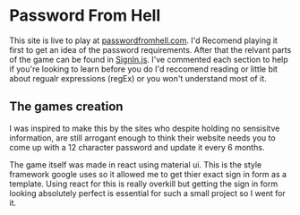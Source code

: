 # Password From Hell

This site is live to play at [passwordfromhell.com](https://passwordfromhell.com/). I'd Recomend playing it first to get an idea of the password requirements. After that the relvant parts of the game can be found in [SignIn.js](src/SignIn.js). I've commented each section to help if you're looking to learn before you do I'd reccomend reading or little bit about regualr expressions (regEx) or you won't understand most of it.

## The games creation

I was inspired to make this by the sites who despite holding no sensisitve information, are still arrogant enough to think their website needs you to come up with a 12 character password and update it every 6 months. 

The game itself was made in react using material ui. This is the style framework google uses so it allowed me to get thier exact sign in form as a template. Using react for this is really overkill but getting the sign in form looking absolutely perfect is essential for such a small project so I went for it.


